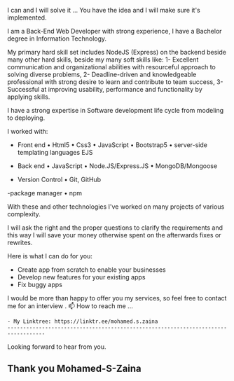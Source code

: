 I can and I will solve it … 
You have the idea and I will make sure it's implemented.

I am a Back-End Web Developer with strong experience,
I have a Bachelor degree in Information Technology. 

My primary hard skill set includes NodeJS (Express) on the backend beside many other hard skills, 
beside my many soft skills like:
1- Excellent communication and organizational abilities with resourceful approach to solving diverse problems,
2- Deadline-driven and knowledgeable professional with strong desire to learn and contribute to team success,
3- Successful at improving usability, performance and functionality by applying skills.

I have a strong expertise in Software development life cycle from modeling to deploying.

I worked with:
 - Front end 
    • Html5
    • Css3
    • JavaScript
    • Bootstrap5
    • server-side templating languages EJS

 - Back end 
    • JavaScript
    • Node.JS/Express.JS
    • MongoDB/Mongoose 

- Version Control
    • Git, GitHub

-package manager
• npm

With these and other technologies I've worked on many projects of various 
complexity.

I will ask the right and the proper questions to clarify the requirements and this way 
I will save your money otherwise spent on the afterwards fixes or rewrites. 

Here is what I can do for you:
- Create app from scratch to enable your businesses 
- Develop new features for your existing apps 
- Fix buggy apps 

I would be more than happy to offer you my services, so feel free to contact me for an interview .
📫 How to reach me ...

    - My Linktree: https://linktr.ee/mohamed.s.zaina
    ----------------------------------------------------------------------------------
    
Looking forward to hear from you.

Thank you 
Mohamed-S-Zaina
- 

<!---
mohamedszaina/mohamedszaina is a ✨ special ✨ repository because its `README.md` (this file) appears on your GitHub profile.
You can click the Preview link to take a look at your changes.
--->

